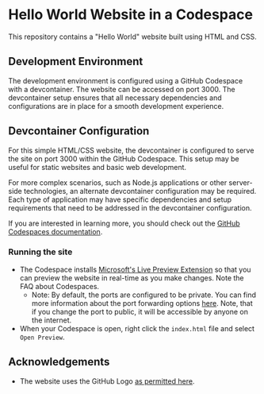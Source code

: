 # Hello World Website in a Codespace

This repository contains a "Hello World" website built using HTML and CSS.

## Development Environment

The development environment is configured using a GitHub Codespace with a devcontainer. The website can be accessed on port 3000. The devcontainer setup ensures that all necessary dependencies and configurations are in place for a smooth development experience.

## Devcontainer Configuration

For this simple HTML/CSS website, the devcontainer is configured to serve the site on port 3000 within the GitHub Codespace. This setup may be useful for static websites and basic web development.

For more complex scenarios, such as Node.js applications or other server-side technologies, an alternate devcontainer configuration may be required. Each type of application may have specific dependencies and setup requirements that need to be addressed in the devcontainer configuration.

If you are interested in learning more, you should check out the [GitHub Codespaces documentation](https://docs.github.com/codespaces).

### Running the site

- The Codespace installs [Microsoft's Live Preview Extension](https://marketplace.visualstudio.com/items?itemName=ms-vscode.live-server) so that you can preview the website in real-time as you make changes. Note the FAQ about Codespaces.
  - Note: By default, the ports are configured to be private. You can find more information about the port forwarding options [here](https://docs.github.com/en/codespaces/reference/security-in-github-codespaces#port-forwarding). Note, that if you change the port to public, it will be accessible by anyone on the internet. 
- When your Codespace is open, right click the `index.html` file and select `Open Preview`.

## Acknowledgements

- The website uses the GitHub Logo [as permitted here](https://github.com/logos).